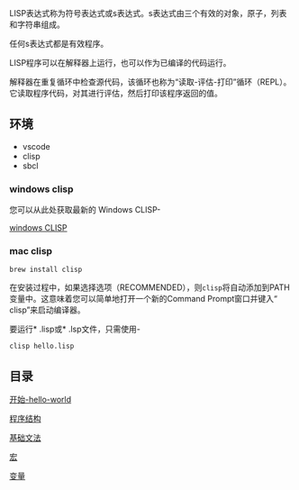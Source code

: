 LISP表达式称为符号表达式或s表达式。s表达式由三个有效的对象，原子，列表和字符串组成。

任何s表达式都是有效程序。

LISP程序可以在解释器上运行，也可以作为已编译的代码运行。

解释器在重复循环中检查源代码，该循环也称为“读取-评估-打印”循环（REPL）。它读取程序代码，对其进行评估，然后打印该程序返回的值。


## 环境

- vscode
- clisp
- sbcl


### windows clisp 

您可以从此处获取最新的 Windows CLISP- 

[windows CLISP](https://sourceforge.net/projects/clisp/files/latest/download)


### mac clisp

```
brew install clisp
```

在安装过程中，如果选择选项（RECOMMENDED），则`clisp`将自动添加到PATH变量中。这意味着您可以简单地打开一个新的Command Prompt窗口并键入“ clisp”来启动编译器。

要运行* .lisp或* .lsp文件，只需使用-

```
clisp hello.lisp
```

## 目录

[开始-hello-world](start/main.lisp)

[程序结构](./programConstruct/README.md)

[基础文法](./lisp_basic_syntax/README.md)

[宏](./lisp_macros/README.md)

[变量](./lisp_variables/README.md)